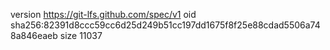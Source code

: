 version https://git-lfs.github.com/spec/v1
oid sha256:82391d8ccc59cc6d25d249b51cc197dd1675f8f25e88cdad5506a748a846eaeb
size 11037
